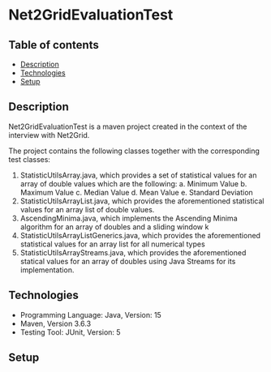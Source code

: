 # Net2GridEvaluationTest

## Table of contents
* [Description](#description)
* [Technologies](#technologies)
* [Setup](#setup)

## Description
Net2GridEvaluationTest is a maven project created in the context of the interview with Net2Grid. 

The project contains the following classes together with the corresponding test classes:

1. StatisticUtilsArray.java, which provides a set of statistical values for an array of double values which are the following:
  a. Minimum Value
  b. Maximum Value
  c. Median Value
  d. Mean Value
  e. Standard Deviation
2. StatisticUtilsArrayList.java, which provides the aforementioned statistical values for an array list of double values.
3. AscendingMinima.java, which implements the Ascending Minima algorithm for an array of doubles and a sliding window k
4. StatisticUtilsArrayListGenerics.java, which provides the aforementioned statistical values for an array list for all numerical types
5. StatisticUtilsArrayStreams.java, which provides the aforementioned statical values for an array of doubles using Java Streams for its implementation.

## Technologies

- Programming Language: Java, Version: 15
- Maven, Version 3.6.3
- Testing Tool: JUnit, Version: 5

## Setup
